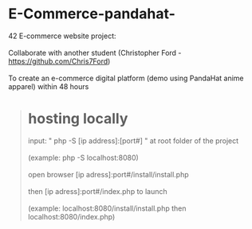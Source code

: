 # E-Commerce-pandahat-
 42 E-commerce website project: <br></br>
 Collaborate with another student (Christopher Ford - https://github.com/Chris7Ford)<br></br>
 To create an e-commerce digital platform (demo using PandaHat anime apparel) within 48 hours

> # hosting locally
> input: " php -S [ip address]:[port#] " at root folder of the project<br></br>
> (example: php -S localhost:8080)<br></br>
> open browser [ip adress]:port#/install/install.php <br></br>
> then [ip adress]:port#/index.php to launch<br></br>
> (example: localhost:8080/install/install.php then localhost:8080/index.php)
